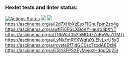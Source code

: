 ### Hexlet tests and linter status:
[![Actions Status](https://github.com/akasmall/python-project-49/workflows/hexlet-check/badge.svg)](https://github.com/akasmall/python-project-49/actions)
<a href="https://codeclimate.com/github/akasmall/python-project-49/maintainability"><img src="https://api.codeclimate.com/v1/badges/a83c753bdcdabd8080cb/maintainability" /></a>
<a href="https://codeclimate.com/github/akasmall/python-project-49/test_coverage"><img src="https://api.codeclimate.com/v1/badges/a83c753bdcdabd8080cb/test_coverage" /></a>
https://asciinema.org/a/l2d7XHbXzEyxFIGhuFpm2zo4g
https://asciinema.org/a/wflFj0FGLXGoVYHeurb1ibXNT
https://asciinema.org/a/TRbWaCt52hMOd7ZnBnWaZGMTj
https://asciinema.org/a/LyNkFmRYXWqfaXuElvLxrU5x0
https://asciinema.org/a/rcyste9f7jdGC0scTzxdA6DxM
https://asciinema.org/a/E5lh3FPSXEyMvjpzHdgdQq25I